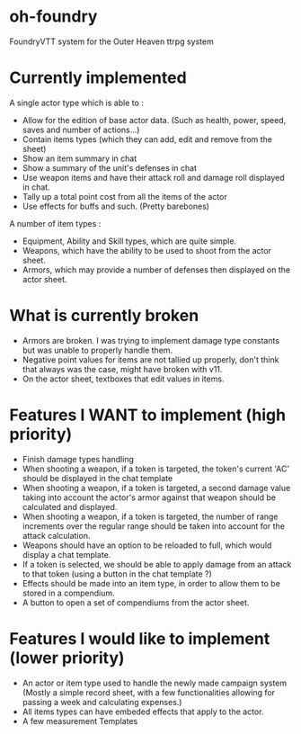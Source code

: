 # oh-foundry
FoundryVTT system for the Outer Heaven ttrpg system

# Currently implemented
A single actor type which is able to :
- Allow for the edition of base actor data. (Such as health, power, speed, saves and number of actions...)
- Contain items types (which they can add, edit and remove from the sheet)
- Show an item summary in chat
- Show a summary of the unit's defenses in chat
- Use weapon items and have their attack roll and damage roll displayed in chat.
- Tally up a total point cost from all the items of the actor
- Use effects for buffs and such. (Pretty barebones)

A number of item types :
- Equipment, Ability and Skill types, which are quite simple.
- Weapons, which have the ability to be used to shoot from the actor sheet.
- Armors, which may provide a number of defenses then displayed on the actor sheet.

# What is currently broken
- Armors are broken. I was trying to implement damage type constants but was unable to properly handle them.
- Negative point values for items are not tallied up properly, don't think that always was the case, might have broken with v11.
- On the actor sheet, textboxes that edit values in items.

# Features I WANT to implement (high priority)
- Finish damage types handling
- When shooting a weapon, if a token is targeted, the token's current 'AC' should be displayed in the chat template
- When shooting a weapon, if a token is targeted, a second damage value taking into account the actor's armor against that weapon should be calculated and displayed.
- When shooting a weapon, if a token is targeted, the number of range increments over the regular range should be taken into account for the attack calculation.
- Weapons should have an option to be reloaded to full, which would display a chat template.
- If a token is selected, we should be able to apply damage from an attack to that token (using a button in the chat template ?)
- Effects should be made into an item type, in order to allow them to be stored in a compendium.
- A button to open a set of compendiums from the actor sheet.

# Features I would like to implement (lower priority)
- An actor or item type used to handle the newly made campaign system (Mostly a simple record sheet, with a few functionalities allowing for passing a week and calculating expenses.)
- All items types can have embeded effects that apply to the actor.
- A few measurement Templates
